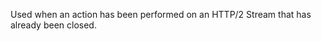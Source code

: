 
Used when an action has been performed on an HTTP/2 Stream that has already
been closed.

<a id="ERR_HTTP2_STREAM_ERROR"></a>
